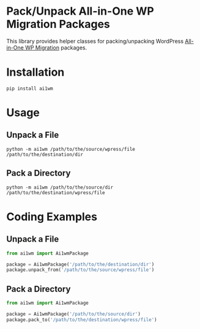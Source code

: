# Pack/Unpack All-in-One WP Migration Packages

This library provides helper classes for packing/unpacking WordPress [All-in-One WP Migration](
https://wordpress.org/plugins/all-in-one-wp-migration/) packages.

# Installation

```shell script
pip install ai1wm
```

# Usage
## Unpack a File

```shell script
python -m ai1wm /path/to/the/source/wpress/file /path/to/the/destination/dir
```

## Pack a Directory

```shell script
python -m ai1wm /path/to/the/source/dir /path/to/the/destination/wpress/file
```

# Coding Examples
## Unpack a File

```python
from ai1wm import Ai1wmPackage

package = Ai1wmPackage('/path/to/the/destination/dir')
package.unpack_from('/path/to/the/source/wpress/file')
```

## Pack a Directory

```python
from ai1wm import Ai1wmPackage

package = Ai1wmPackage('/path/to/the/source/dir')
package.pack_to('/path/to/the/destination/wpress/file')
```
